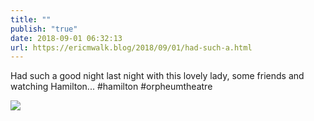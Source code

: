 ```yaml
---
title: ""
publish: "true"
date: 2018-09-01 06:32:13
url: https://ericmwalk.blog/2018/09/01/had-such-a.html
---
```


Had such a good night last night with this lovely lady, some friends and watching Hamilton... #hamilton #orpheumtheatre

![](https://ericmwalk.blog/uploads/2022/b595740b9a.jpg)